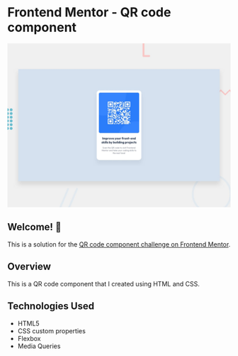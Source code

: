 # Frontend Mentor - QR code component

![Design preview for the QR code component coding challenge](./design/desktop-preview.jpg)

## Welcome! 👋

This is a solution for the [QR code component challenge on Frontend Mentor](https://www.frontendmentor.io/challenges/qr-code-component-iux_sIO_H).

## Overview

This is a QR code component that I created using HTML and CSS.

## Technologies Used

- HTML5
- CSS custom properties
- Flexbox
- Media Queries
